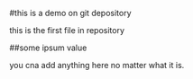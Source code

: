 #this is a demo on git depository

this is the first file in repository

##some ipsum value

you cna add anything here no matter what it is.